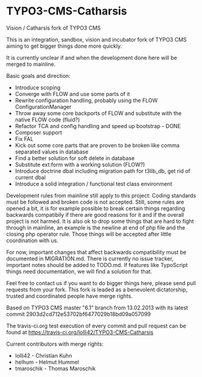 TYPO3-CMS-Catharsis
===================

Vision / Catharsis fork of TYPO3 CMS

This is an integration, sandbox, vision and incubator fork of TYPO3 CMS aiming to get bigger things done more quickly.

It is currently unclear if and when the development done here will be merged to mainline.

Basic goals and direction:
* Introduce scoping
* Converge with FLOW and use some parts of it
* Rewrite configuration handling, probably using the FLOW ConfigurationManager
* Throw away some core backports of FLOW and substitute with the native FLOW code (fluid?)
* Refactor TCA and config handling and speed up bootstrap - DONE
* Composer support
* Fix FAL
* Kick out some core parts that are proven to be broken like comma separated values in database
* Find a better solution for soft delete in database
* Substitute ext:form with a working solution (FLOW?)
* Introduce doctrine dbal including migration path for t3lib_db, get rid of current dbal
* Introduce a solid integration / functional test class environment

Development rules from mainline still apply to this project: Coding standards must be followed and broken code is not accepted. Still, some rules are opened a bit, it is for example possible to break certain things regarding backwards compatibily if there are good reasons for it and if the overall project is not harmed.
It is also ok to drop some things that are hard to fight through in mainline, an example is the newline at end of php file and the closing php operator rule. Those things will be accepted after little coordination with us.

For now, important changes that affect backwards compatibility must be documented in MIGRATION.md. There is currently no issue tracker, important notes should be added to TODO.md. If features like TypoScript things need documentation, we will find a solution for that.

Feel free to contact us if you want to do bigger things here, please send pull requests from your fork. This fork is leaded as a benevolent dictatorship, trusted and coordinated people have merge rights.

Based on TYPO3 CMS master "6.1" branch from 13.02.2013 with its latest commit 2903d2cd712e53702bf6477029b18bd09a057099

The travis-ci.org test execution of every commit and pull request can be found at https://travis-ci.org/lolli42/TYPO3-CMS-Catharsis

Current contributors with merge rights:
* lolli42 - Christian Kuhn
* helhum - Helmut Hummel
* tmaroschik - Thomas Maroschik
